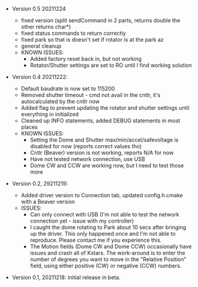 - Version 0.5 20211224
  - fixed version (split sendCommand in 2 parts, returns double the other returns char*)
  - fixed status commands to return correctly
  - fixed park so that is doesn't set if rotator is at the park az
  - general cleanup
  - KNOWN ISSUES:
    - Added factory reset back in, but not working
    - Rotator/Shutter settings are set to RO until I find working solution

- Version 0.4 20211222:
  - Default baudrate is now set to 115200
  - Removed shutter timeout - cmd not avail in the cntlr, it's autocalculated by the cntlr now
  - Added flag to prevent updating the rotator and shutter settings until everything in initialized
  - Cleaned up INFO statements, added DEBUG statements in most places
  - KNOWN ISSUES:
    - Setting the Dome and Shutter max/min/accel/safevoltage is disabled for now (reports correct values tho)
    - Cntlr (Beaver) version is not working, reports N/A for now
    - Have not tested network connection, use USB
    - Dome CW and CCW are working now, but I need to test those more
    
- Version 0.2, 29211219: 
  - Added driver version to Connection tab, updated config.h.cmake with a Beaver version
  - ISSUES:
    - Can only connect with USB (I'm not able to test the network connection yet - issue with my controller)
    - I caught the dome rotating to Park about 10 secs after bringing up the driver.  This only happened once and I'm not able to reproduce.  Please contact me if you experience this.
    - The Motion fields (Dome CW and Dome CCW) occasionally have issues and crash all of Kstars.  The work-around is to enter the number of degrees you want to move in the "Relative Position" field, using either positive (CW) or negative (CCW) numbers.
    
- Version 0.1, 20211218:  Initial release in beta.

